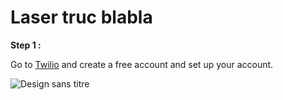 # Laser truc blabla

**Step 1 :** 

Go to [Twilio](https://www.twilio.com/en-us) and create a free account and set up your account.


![Design sans titre](https://github.com/stefarine/smart_food_dispenser/assets/57952280/4dc4dd18-a810-4ef0-a663-1dc3f030f8f1)
